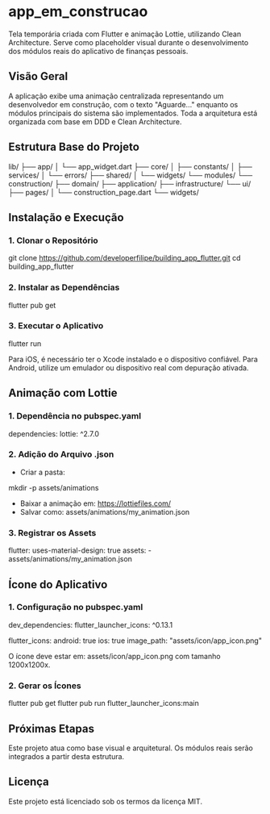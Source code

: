 # app_em_construcao

Tela temporária criada com Flutter e animação Lottie, utilizando Clean Architecture. Serve como placeholder visual durante o desenvolvimento dos módulos reais do aplicativo de finanças pessoais.

## Visão Geral

A aplicação exibe uma animação centralizada representando um desenvolvedor em construção, com o texto "Aguarde..." enquanto os módulos principais do sistema são implementados. Toda a arquitetura está organizada com base em DDD e Clean Architecture.

## Estrutura Base do Projeto

lib/
├── app/
│   └── app_widget.dart
├── core/
│   ├── constants/
│   ├── services/
│   └── errors/
├── shared/
│   └── widgets/
└── modules/
    └── construction/
        ├── domain/
        ├── application/
        ├── infrastructure/
        └── ui/
            ├── pages/
            │   └── construction_page.dart
            └── widgets/

## Instalação e Execução

### 1. Clonar o Repositório

git clone https://github.com/developerfilipe/building_app_flutter.git
cd building_app_flutter

### 2. Instalar as Dependências

flutter pub get

### 3. Executar o Aplicativo

flutter run

Para iOS, é necessário ter o Xcode instalado e o dispositivo confiável.
Para Android, utilize um emulador ou dispositivo real com depuração ativada.

## Animação com Lottie

### 1. Dependência no pubspec.yaml

dependencies:
  lottie: ^2.7.0

### 2. Adição do Arquivo .json

- Criar a pasta:

mkdir -p assets/animations

- Baixar a animação em: https://lottiefiles.com/
- Salvar como: assets/animations/my_animation.json

### 3. Registrar os Assets

flutter:
  uses-material-design: true
  assets:
    - assets/animations/my_animation.json

## Ícone do Aplicativo

### 1. Configuração no pubspec.yaml

dev_dependencies:
  flutter_launcher_icons: ^0.13.1

flutter_icons:
  android: true
  ios: true
  image_path: "assets/icon/app_icon.png"

O ícone deve estar em: assets/icon/app_icon.png com tamanho 1200x1200x.

### 2. Gerar os Ícones

flutter pub get
flutter pub run flutter_launcher_icons:main

## Próximas Etapas

Este projeto atua como base visual e arquitetural. Os módulos reais serão integrados a partir desta estrutura.


## Licença

Este projeto está licenciado sob os termos da licença MIT.
